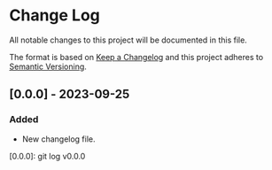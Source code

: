 # Change Log
All notable changes to this project will be documented in this file.

The format is based on [Keep a Changelog](http://keepachangelog.com/)
and this project adheres to [Semantic Versioning](http://semver.org/).

## [0.0.0] - 2023-09-25

### Added

- New changelog file.

[0.0.0]: git log v0.0.0
